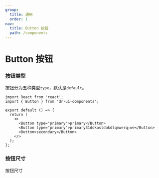```yaml
---
group:
  title: 通用
  order: 1
nav:
  title: Button 按钮
  path: /components
---
```


# Button 按钮

### 按钮类型

按钮分为五种类型`type`，默认是`default`。

```tsx
import React from 'react';
import { Button } from 'dr-ui-components';

export default () => {
  return (
    <>
      <Button type="primary">primary</Button>
      <Button type="primary">primary31ddkasldakdlqmwerq;we</Button>
      <Button>secondary</Button>
    </>
  );
};
```

### 按钮尺寸

按钮尺寸

<API src="./index.tsx"></API>
